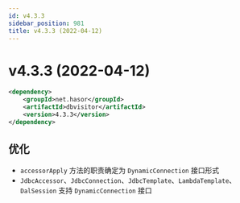 ```yaml
---
id: v4.3.3
sidebar_position: 981
title: v4.3.3 (2022-04-12)
---
```


# v4.3.3 (2022-04-12)

```xml
<dependency>
    <groupId>net.hasor</groupId>
    <artifactId>dbvisitor</artifactId>
    <version>4.3.3</version>
</dependency>
```

## 优化
- `accessorApply` 方法的职责确定为 `DynamicConnection` 接口形式
- `JdbcAccessor`、`JdbcConnection`、`JdbcTemplate`、`LambdaTemplate`、`DalSession` 支持 `DynamicConnection` 接口
